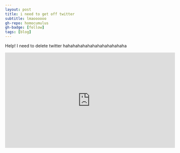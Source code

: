 ```yaml
---
layout: post
title: i need to get off twitter
subtitle: lmaoooooo
gh-repo: homocumulus
gh-badge: [follow]
tags: [blog]
---
```

Help! I need to delete twitter hahahahahahahahahahahahaha

<iframe width="560" height="315" src="https://www.youtube.com/embed/DqwR3TLSpbo?si=Iey9Ma3Td5LtGpGp" title="YouTube video player" frameborder="0" allow="accelerometer; autoplay; clipboard-write; encrypted-media; gyroscope; picture-in-picture; web-share" referrerpolicy="strict-origin-when-cross-origin" allowfullscreen></iframe>
